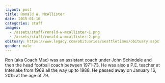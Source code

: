 ```yaml
---
layout: post
title: Ronald W. McAllister
date: 2015-01-16
categories: staff
images:
  - /assets/staff/ronald-w-mcallister-1.png
  - /assets/staff/ronald-w-mcallister-2.png
obituary: https://www.legacy.com/obituaries/seattletimes/obituary.aspx?n=ron-w-mcallister&pid=173949856
gender: male
---
```

Ron (aka Coach Mac) was an assistant coach under John Schindele and then the head football coach between 1971-73.  He was also a P.E. teacher at Interlake from 1969 all the way up to 1988.  He passed away on January 16, 2015 at the age of 79.  

